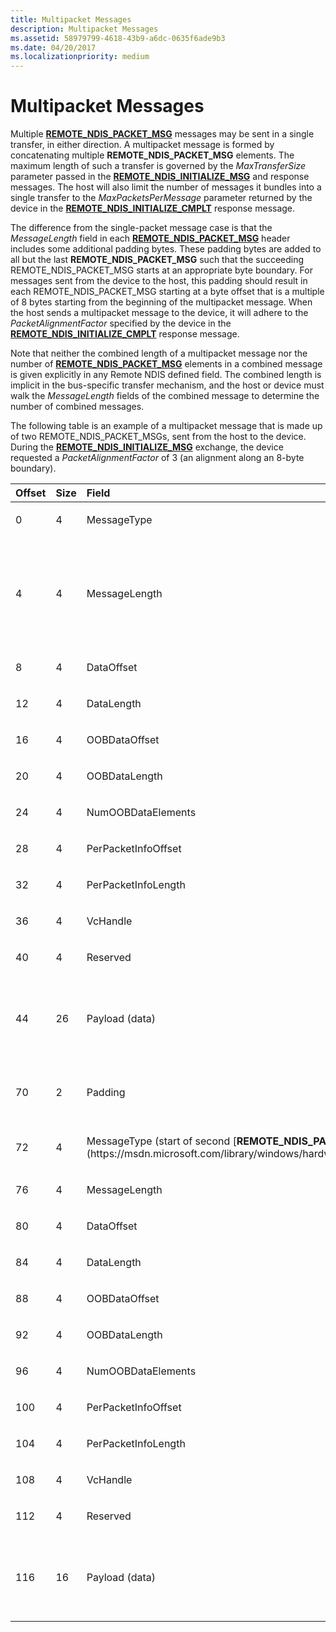 ```yaml
---
title: Multipacket Messages
description: Multipacket Messages
ms.assetid: 58979799-4618-43b9-a6dc-0635f6ade9b3
ms.date: 04/20/2017
ms.localizationpriority: medium
---
```


# Multipacket Messages





Multiple [**REMOTE\_NDIS\_PACKET\_MSG**](https://msdn.microsoft.com/library/windows/hardware/ff570635) messages may be sent in a single transfer, in either direction. A multipacket message is formed by concatenating multiple **REMOTE\_NDIS\_PACKET\_MSG** elements. The maximum length of such a transfer is governed by the *MaxTransferSize* parameter passed in the [**REMOTE\_NDIS\_INITIALIZE\_MSG**](https://msdn.microsoft.com/library/windows/hardware/ff570624) and response messages. The host will also limit the number of messages it bundles into a single transfer to the *MaxPacketsPerMessage* parameter returned by the device in the [**REMOTE\_NDIS\_INITIALIZE\_CMPLT**](https://msdn.microsoft.com/library/windows/hardware/ff570621) response message.

The difference from the single-packet message case is that the *MessageLength* field in each [**REMOTE\_NDIS\_PACKET\_MSG**](https://msdn.microsoft.com/library/windows/hardware/ff570635) header includes some additional padding bytes. These padding bytes are added to all but the last **REMOTE\_NDIS\_PACKET\_MSG** such that the succeeding REMOTE\_NDIS\_PACKET\_MSG starts at an appropriate byte boundary. For messages sent from the device to the host, this padding should result in each REMOTE\_NDIS\_PACKET\_MSG starting at a byte offset that is a multiple of 8 bytes starting from the beginning of the multipacket message. When the host sends a multipacket message to the device, it will adhere to the *PacketAlignmentFactor* specified by the device in the [**REMOTE\_NDIS\_INITIALIZE\_CMPLT**](https://msdn.microsoft.com/library/windows/hardware/ff570621) response message.

Note that neither the combined length of a multipacket message nor the number of [**REMOTE\_NDIS\_PACKET\_MSG**](https://msdn.microsoft.com/library/windows/hardware/ff570635) elements in a combined message is given explicitly in any Remote NDIS defined field. The combined length is implicit in the bus-specific transfer mechanism, and the host or device must walk the *MessageLength* fields of the combined message to determine the number of combined messages.

The following table is an example of a multipacket message that is made up of two REMOTE\_NDIS\_PACKET\_MSGs, sent from the host to the device. During the [**REMOTE\_NDIS\_INITIALIZE\_MSG**](https://msdn.microsoft.com/library/windows/hardware/ff570624) exchange, the device requested a *PacketAlignmentFactor* of 3 (an alignment along an 8-byte boundary).

<table>
<colgroup>
<col width="25%" />
<col width="25%" />
<col width="25%" />
<col width="25%" />
</colgroup>
<thead>
<tr class="header">
<th align="left">Offset</th>
<th align="left">Size</th>
<th align="left">Field</th>
<th align="left">Value</th>
</tr>
</thead>
<tbody>
<tr class="odd">
<td align="left"><p>0</p></td>
<td align="left"><p>4</p></td>
<td align="left"><p>MessageType</p></td>
<td align="left"><p>0x1</p></td>
</tr>
<tr class="even">
<td align="left"><p>4</p></td>
<td align="left"><p>4</p></td>
<td align="left"><p>MessageLength</p></td>
<td align="left"><p>72 (includes 2 padding bytes; see below)</p></td>
</tr>
<tr class="odd">
<td align="left"><p>8</p></td>
<td align="left"><p>4</p></td>
<td align="left"><p>DataOffset</p></td>
<td align="left"><p>36</p></td>
</tr>
<tr class="even">
<td align="left"><p>12</p></td>
<td align="left"><p>4</p></td>
<td align="left"><p>DataLength</p></td>
<td align="left"><p>26</p></td>
</tr>
<tr class="odd">
<td align="left"><p>16</p></td>
<td align="left"><p>4</p></td>
<td align="left"><p>OOBDataOffset</p></td>
<td align="left"><p>0</p></td>
</tr>
<tr class="even">
<td align="left"><p>20</p></td>
<td align="left"><p>4</p></td>
<td align="left"><p>OOBDataLength</p></td>
<td align="left"><p>0</p></td>
</tr>
<tr class="odd">
<td align="left"><p>24</p></td>
<td align="left"><p>4</p></td>
<td align="left"><p>NumOOBDataElements</p></td>
<td align="left"><p>0</p></td>
</tr>
<tr class="even">
<td align="left"><p>28</p></td>
<td align="left"><p>4</p></td>
<td align="left"><p>PerPacketInfoOffset</p></td>
<td align="left"><p>0</p></td>
</tr>
<tr class="odd">
<td align="left"><p>32</p></td>
<td align="left"><p>4</p></td>
<td align="left"><p>PerPacketInfoLength</p></td>
<td align="left"><p>0</p></td>
</tr>
<tr class="even">
<td align="left"><p>36</p></td>
<td align="left"><p>4</p></td>
<td align="left"><p>VcHandle</p></td>
<td align="left"><p>0</p></td>
</tr>
<tr class="odd">
<td align="left"><p>40</p></td>
<td align="left"><p>4</p></td>
<td align="left"><p>Reserved</p></td>
<td align="left"><p>0</p></td>
</tr>
<tr class="even">
<td align="left"><p>44</p></td>
<td align="left"><p>26</p></td>
<td align="left"><p>Payload (data)</p></td>
<td align="left"><p>Some network data of 26 bytes in length</p></td>
</tr>
<tr class="odd">
<td align="left"><p>70</p></td>
<td align="left"><p>2</p></td>
<td align="left"><p>Padding</p></td>
<td align="left"><p>Doesn't matter - unused</p></td>
</tr>
<tr class="even">
<td align="left"><p>72</p></td>
<td align="left"><p>4</p></td>
<td align="left"><p>MessageType (start of second [<strong>REMOTE_NDIS_PACKET_MSG</strong>](https://msdn.microsoft.com/library/windows/hardware/ff570635))</p></td>
<td align="left"><p>0x1</p></td>
</tr>
<tr class="odd">
<td align="left"><p>76</p></td>
<td align="left"><p>4</p></td>
<td align="left"><p>MessageLength</p></td>
<td align="left"><p>60</p></td>
</tr>
<tr class="even">
<td align="left"><p>80</p></td>
<td align="left"><p>4</p></td>
<td align="left"><p>DataOffset</p></td>
<td align="left"><p>36</p></td>
</tr>
<tr class="odd">
<td align="left"><p>84</p></td>
<td align="left"><p>4</p></td>
<td align="left"><p>DataLength</p></td>
<td align="left"><p>16</p></td>
</tr>
<tr class="even">
<td align="left"><p>88</p></td>
<td align="left"><p>4</p></td>
<td align="left"><p>OOBDataOffset</p></td>
<td align="left"><p>0</p></td>
</tr>
<tr class="odd">
<td align="left"><p>92</p></td>
<td align="left"><p>4</p></td>
<td align="left"><p>OOBDataLength</p></td>
<td align="left"><p>0</p></td>
</tr>
<tr class="even">
<td align="left"><p>96</p></td>
<td align="left"><p>4</p></td>
<td align="left"><p>NumOOBDataElements</p></td>
<td align="left"><p>0</p></td>
</tr>
<tr class="odd">
<td align="left"><p>100</p></td>
<td align="left"><p>4</p></td>
<td align="left"><p>PerPacketInfoOffset</p></td>
<td align="left"><p>0</p></td>
</tr>
<tr class="even">
<td align="left"><p>104</p></td>
<td align="left"><p>4</p></td>
<td align="left"><p>PerPacketInfoLength</p></td>
<td align="left"><p>0</p></td>
</tr>
<tr class="odd">
<td align="left"><p>108</p></td>
<td align="left"><p>4</p></td>
<td align="left"><p>VcHandle</p></td>
<td align="left"><p>0</p></td>
</tr>
<tr class="even">
<td align="left"><p>112</p></td>
<td align="left"><p>4</p></td>
<td align="left"><p>Reserved</p></td>
<td align="left"><p>0</p></td>
</tr>
<tr class="odd">
<td align="left"><p>116</p></td>
<td align="left"><p>16</p></td>
<td align="left"><p>Payload (data)</p></td>
<td align="left"><p>Some network data of 16 bytes in length</p></td>
</tr>
</tbody>
</table>

 

 

 





